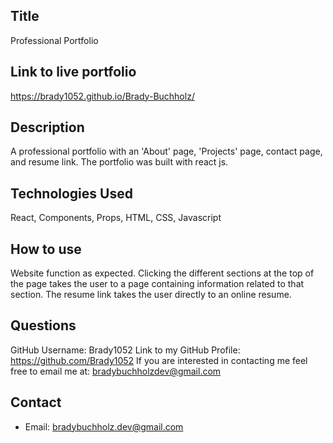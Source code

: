 ## Title

Professional Portfolio

## Link to live portfolio

https://brady1052.github.io/Brady-Buchholz/

## Description

A professional portfolio with an 'About' page, 'Projects' page, contact page, and resume link. The portfolio was built with react js.

## Technologies Used

React, Components, Props, HTML, CSS, Javascript

## How to use

Website function as expected. Clicking the different sections at the top of the page takes the user to a page containing information related to that section. The resume link takes the user directly to an online resume.

## Questions

GitHub Username: Brady1052
Link to my GitHub Profile: https://github.com/Brady1052
If you are interested in contacting me feel free to email me at: bradybuchholzdev@gmail.com

## Contact

- Email: bradybuchholz.dev@gmail.com

